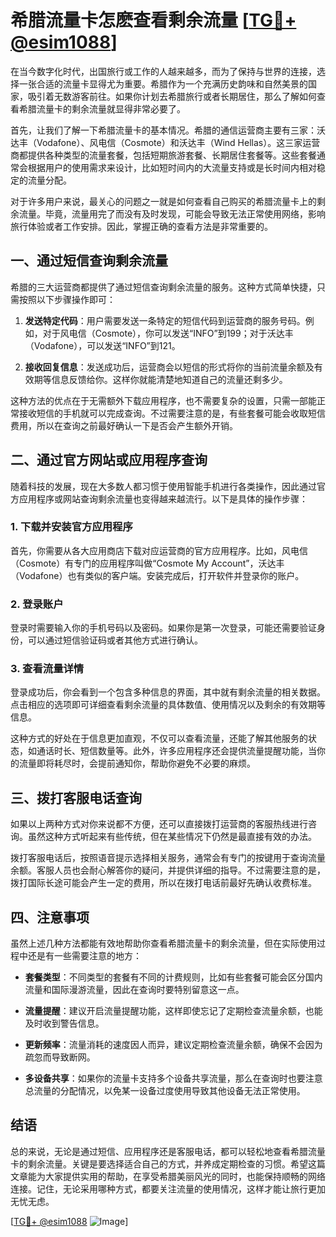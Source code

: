 # 希腊流量卡怎麽查看剩余流量 [[TG💪+ @esim1088](https://t.me/s/esim1088)]

在当今数字化时代，出国旅行或工作的人越来越多，而为了保持与世界的连接，选择一张合适的流量卡显得尤为重要。希腊作为一个充满历史韵味和自然美景的国家，吸引着无数游客前往。如果你计划去希腊旅行或者长期居住，那么了解如何查看希腊流量卡的剩余流量就显得非常必要了。

首先，让我们了解一下希腊流量卡的基本情况。希腊的通信运营商主要有三家：沃达丰（Vodafone）、风电信（Cosmote）和沃达丰（Wind Hellas）。这三家运营商都提供各种类型的流量套餐，包括短期旅游套餐、长期居住套餐等。这些套餐通常会根据用户的使用需求来设计，比如短时间内的大流量支持或是长时间内相对稳定的流量分配。

对于许多用户来说，最关心的问题之一就是如何查看自己购买的希腊流量卡上的剩余流量。毕竟，流量用完了而没有及时发现，可能会导致无法正常使用网络，影响旅行体验或者工作安排。因此，掌握正确的查看方法是非常重要的。

## 一、通过短信查询剩余流量

希腊的三大运营商都提供了通过短信查询剩余流量的服务。这种方式简单快捷，只需按照以下步骤操作即可：

1. **发送特定代码**：用户需要发送一条特定的短信代码到运营商的服务号码。例如，对于风电信（Cosmote），你可以发送“INFO”到199；对于沃达丰（Vodafone），可以发送“INFO”到121。
   
2. **接收回复信息**：发送成功后，运营商会以短信的形式将你的当前流量余额及有效期等信息反馈给你。这样你就能清楚地知道自己的流量还剩多少。

这种方法的优点在于无需额外下载应用程序，也不需要复杂的设置，只需一部能正常接收短信的手机就可以完成查询。不过需要注意的是，有些套餐可能会收取短信费用，所以在查询之前最好确认一下是否会产生额外开销。

## 二、通过官方网站或应用程序查询

随着科技的发展，现在大多数人都习惯于使用智能手机进行各类操作，因此通过官方应用程序或网站查询剩余流量也变得越来越流行。以下是具体的操作步骤：

### 1. 下载并安装官方应用程序

首先，你需要从各大应用商店下载对应运营商的官方应用程序。比如，风电信（Cosmote）有专门的应用程序叫做“Cosmote My Account”，沃达丰（Vodafone）也有类似的客户端。安装完成后，打开软件并登录你的账户。

### 2. 登录账户

登录时需要输入你的手机号码以及密码。如果你是第一次登录，可能还需要验证身份，可以通过短信验证码或者其他方式进行确认。

### 3. 查看流量详情

登录成功后，你会看到一个包含多种信息的界面，其中就有剩余流量的相关数据。点击相应的选项即可详细查看剩余流量的具体数值、使用情况以及剩余的有效期等信息。

这种方式的好处在于信息更加直观，不仅可以查看流量，还能了解其他服务的状态，如通话时长、短信数量等。此外，许多应用程序还会提供流量提醒功能，当你的流量即将耗尽时，会提前通知你，帮助你避免不必要的麻烦。

## 三、拨打客服电话查询

如果以上两种方式对你来说都不方便，还可以直接拨打运营商的客服热线进行咨询。虽然这种方式听起来有些传统，但在某些情况下仍然是最直接有效的办法。

拨打客服电话后，按照语音提示选择相关服务，通常会有专门的按键用于查询流量余额。客服人员也会耐心解答你的疑问，并提供详细的指导。不过需要注意的是，拨打国际长途可能会产生一定的费用，所以在拨打电话前最好先确认收费标准。

## 四、注意事项

虽然上述几种方法都能有效地帮助你查看希腊流量卡的剩余流量，但在实际使用过程中还是有一些需要注意的地方：

- **套餐类型**：不同类型的套餐有不同的计费规则，比如有些套餐可能会区分国内流量和国际漫游流量，因此在查询时要特别留意这一点。
  
- **流量提醒**：建议开启流量提醒功能，这样即使忘记了定期检查流量余额，也能及时收到警告信息。

- **更新频率**：流量消耗的速度因人而异，建议定期检查流量余额，确保不会因为疏忽而导致断网。

- **多设备共享**：如果你的流量卡支持多个设备共享流量，那么在查询时也要注意总流量的分配情况，以免某一设备过度使用导致其他设备无法正常使用。

## 结语

总的来说，无论是通过短信、应用程序还是客服电话，都可以轻松地查看希腊流量卡的剩余流量。关键是要选择适合自己的方式，并养成定期检查的习惯。希望这篇文章能为大家提供实用的帮助，在享受希腊美丽风光的同时，也能保持顺畅的网络连接。记住，无论采用哪种方式，都要关注流量的使用情况，这样才能让旅行更加无忧无虑。

[[TG💪+ @esim1088](https://t.me/s/esim1088) ![Image](https://i.postimg.cc/4NQfJmqS/Snipaste-2025-05-13-00-14-12.png)]